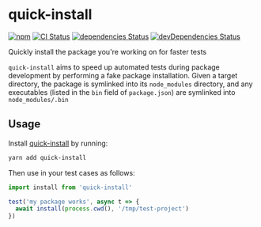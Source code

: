# quick-install
[![npm](https://img.shields.io/npm/v/quick-install.svg)](https://www.npmjs.com/package/quick-install)
[![CI Status](https://github.com/vinsonchuong/quick-install/workflows/CI/badge.svg)](https://github.com/vinsonchuong/quick-install/actions?query=workflow%3ACI)
[![dependencies Status](https://david-dm.org/vinsonchuong/quick-install/status.svg)](https://david-dm.org/vinsonchuong/quick-install)
[![devDependencies Status](https://david-dm.org/vinsonchuong/quick-install/dev-status.svg)](https://david-dm.org/vinsonchuong/quick-install?type=dev)

Quickly install the package you're working on for faster tests

`quick-install` aims to speed up automated tests during package development by
performing a fake package installation. Given a target directory, the package is
symlinked into its `node_modules` directory, and any executables (listed in the
`bin` field of `package.json`) are symlinked into `node_modules/.bin`

## Usage
Install [quick-install](https://www.npmjs.com/package/quick-install)
by running:

```sh
yarn add quick-install
```

Then use in your test cases as follows:

```js
import install from 'quick-install'

test('my package works', async t => {
  await install(process.cwd(), '/tmp/test-project')
})
```
